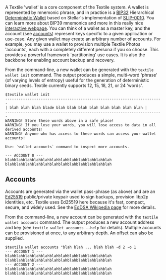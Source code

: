 A Textile 'wallet' is a core component of the Textile system. A wallet is represented by mnemonic phrase, and in practice is a [BIP32](https://github.com/bitcoin/bips/blob/master/bip-0032.mediawiki) Hierarchical [Deterministic Wallet](https://en.bitcoin.it/wiki/Deterministic_wallet) based on Stellar's implementation of [SLIP-0010](https://github.com/satoshilabs/slips/blob/master/slip-0010.md). You can learn more about BIP39 mnemonics and more in this really nice [interactive webpage](https://iancoleman.io/bip39/). You can think of a wallet as a master key, and the account (see [accounts](/concepts/the-wallet#Accounts)) represent keys specific to a given application or use-case. Any given wallet may create an arbitrary number of accounts. For example, you may use a wallet to provision multiple Textile Photos 'accounts', each with a completely different persona if you so choose. This provides a powerful framework 'partitioning' use cases. It is also the backbone for enabling account backup and recovery.

From the command-line, a new wallet can be generated with the `textile wallet init` command. The output produces a simple, multi-word 'phrase' (of varying levels of entropy) useful for the generation of deterministic binary seeds. Textile currently supports 12, 15, 18, 21, or 24 'words'.

```
$textile wallet init
-----------------------------------------------------------------------
| blah blah blah blade blah blah blah blah blah blah blah blah |
-----------------------------------------------------------------------
WARNING! Store these words above in a safe place!
WARNING! If you lose your words, you will lose access to data in all derived accounts!
WARNING! Anyone who has access to these words can access your wallet accounts!

Use: `wallet accounts` command to inspect more accounts.

--- ACCOUNT 0 ---
blahblahblahblahblahblahblahblahblahblahblahblah
blahblahblahblahblahblahblahblahblahblahblahblah
```

## Accounts

Accounts are generated via the wallet pass-phrase (as above) and are an [Ed25519](https://ed25519.cr.yp.to/) public/private keypair used to sign backups, provision libp2p identities, etc. Textile uses Ed25519 here because it's fast, compact, secure, and widely used. See the [EdDSA Wikipedia page](https://en.wikipedia.org/wiki/EdDSA) for more details.

From the command-line, a new account can be generated with the `textile wallet accounts` command. The output produces a new account address and key (see `textile wallet accounts --help` for details). Multiple accounts can be provisioned at once, to any arbitrary depth. An offset can also be supplied.

```
$textile wallet accounts "blah blah ... blah blah -d 2 -o 1
--- ACCOUNT 1 ---
blahblahblahblahblahblahblahblahblahblahblahblah
blahblahblahblahblahblahblahblahblahblahblahblah
--- ACCOUNT 2 ---
blahblahblahblahblahblahblahblahblahblahblahblah
blahblahblahblahblahblahblahblahblahblahblahblah
```

